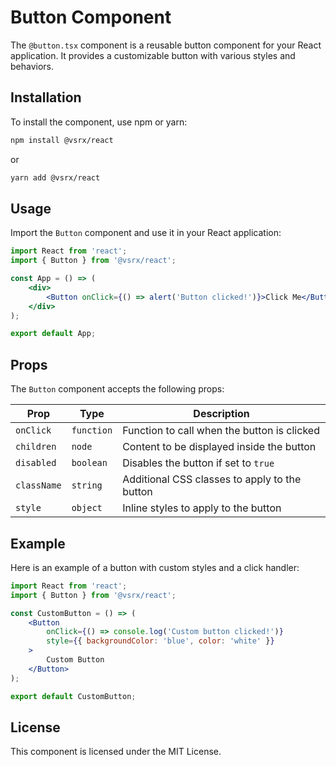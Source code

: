 # Button Component

The `@button.tsx` component is a reusable button component for your React application. It provides a customizable button with various styles and behaviors.

## Installation

To install the component, use npm or yarn:

```bash
npm install @vsrx/react
```

or

```bash
yarn add @vsrx/react
```

## Usage

Import the `Button` component and use it in your React application:

```jsx
import React from 'react';
import { Button } from '@vsrx/react';

const App = () => (
    <div>
        <Button onClick={() => alert('Button clicked!')}>Click Me</Button>
    </div>
);

export default App;
```

## Props

The `Button` component accepts the following props:

| Prop        | Type       | Description                                      |
|-------------|------------|--------------------------------------------------|
| `onClick`   | `function` | Function to call when the button is clicked      |
| `children`  | `node`     | Content to be displayed inside the button        |
| `disabled`  | `boolean`  | Disables the button if set to `true`             |
| `className` | `string`   | Additional CSS classes to apply to the button    |
| `style`     | `object`   | Inline styles to apply to the button             |

## Example

Here is an example of a button with custom styles and a click handler:

```jsx
import React from 'react';
import { Button } from '@vsrx/react';

const CustomButton = () => (
    <Button
        onClick={() => console.log('Custom button clicked!')}
        style={{ backgroundColor: 'blue', color: 'white' }}
    >
        Custom Button
    </Button>
);

export default CustomButton;
```

## License

This component is licensed under the MIT License.